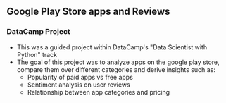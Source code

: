 ## Google Play Store apps and Reviews
### DataCamp Project

- This was a guided project within DataCamp's "Data Scientist with Python" track
- The goal of this project was to analyze apps on the google play store, compare them over different categories and derive insights such as:
    - Popularity of paid apps vs free apps
    - Sentiment analysis on user reviews
    - Relationship between app categories and pricing
